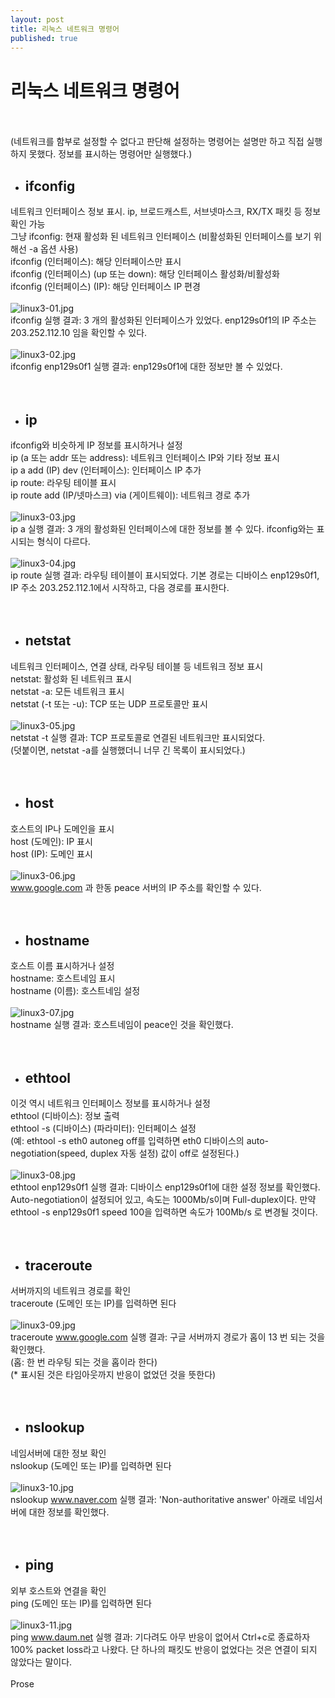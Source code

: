 ```yaml
---
layout: post
title: 리눅스 네트워크 명령어
published: true
---
```


# 리눅스 네트워크 명령어
<br /><br />
(네트워크를 함부로 설정할 수 없다고 판단해 설정하는 명령어는 설명만 하고 직접 실행하지 못했다. 정보를 표시하는 명령어만 실행했다.)

- ## ifconfig
네트워크 인터페이스 정보 표시. ip, 브로드캐스트, 서브넷마스크, RX/TX 패킷 등 정보 확인 가능<br />
그냥 ifconfig: 현재 활성화 된 네트워크 인터페이스 (비활성화된 인터페이스를 보기 위해선 -a 옵션 사용)<br />
ifconfig (인터페이스): 해당 인터페이스만 표시<br />
ifconfig (인터페이스) (up 또는 down): 해당 인터페이스 활성화/비활성화<br />
ifconfig (인터페이스) (IP): 해당 인터페이스 IP 편경<br />
<br />
![linux3-01.jpg]({{site.baseurl}}/images/linux3-01.jpg)<br />
ifconfig 실행 결과: 3 개의 활성화된 인터페이스가 있었다. enp129s0f1의 IP 주소는 203.252.112.10 임을 확인할 수 있다.<br />
<br />
![linux3-02.jpg]({{site.baseurl}}/images/linux3-02.jpg)<br />
ifconfig enp129s0f1 실행 결과: enp129s0f1에 대한 정보만 볼 수 있었다.<br />
<br />
<br />
- ## ip
ifconfig와 비슷하게 IP 정보를 표시하거나 설정<br />
ip (a 또는 addr 또는 address): 네트워크 인터페이스 IP와 기타 정보 표시<br />
ip a add (IP) dev (인터페이스): 인터페이스 IP 추가<br />
ip route: 라우팅 테이블 표시<br />
ip route add (IP/넷마스크) via (게이트웨이): 네트워크 경로 추가<br />
<br />
![linux3-03.jpg]({{site.baseurl}}/images/linux3-03.jpg)<br />
ip a 실행 결과: 3 개의 활성화된 인터페이스에 대한 정보를 볼 수 있다. ifconfig와는 표시되는 형식이 다르다.<br />
<br />
![linux3-04.jpg]({{site.baseurl}}/images/linux3-04.jpg)<br />
ip route 실행 결과: 라우팅 테이블이 표시되었다. 기본 경로는 디바이스 enp129s0f1, IP 주소 203.252.112.1에서 시작하고, 다음 경로를 표시한다.<br />
<br />
<br />
- ## netstat
네트워크 인터페이스, 연결 상태, 라우팅 테이블 등 네트워크 정보 표시<br />
netstat: 활성화 된 네트워크 표시<br />
netstat -a: 모든 네트워크 표시<br />
netstat (-t 또는 -u): TCP 또는 UDP 프로토콜만 표시<br />
<br />
![linux3-05.jpg]({{site.baseurl}}/images/linux3-05.jpg)<br />
netstat -t 실행 결과: TCP 프로토콜로 연결된 네트워크만 표시되었다.<br />
(덧붙이면, netstat -a를 실행했더니 너무 긴 목록이 표시되었다.)<br />
<br />
<br />
- ## host
호스트의 IP나 도메인을 표시<br />
host (도메인): IP 표시<br />
host (IP): 도메인 표시<br />
<br />
![linux3-06.jpg]({{site.baseurl}}/images/linux3-06.jpg)<br />
www.google.com 과 한동 peace 서버의 IP 주소를 확인할 수 있다.<br />
<br />
<br />
- ## hostname
호스트 이름 표시하거나 설정<br />
hostname: 호스트네임 표시<br />
hostname (이름): 호스트네임 설정<br />
<br />
![linux3-07.jpg]({{site.baseurl}}/images/linux3-07.jpg)<br />
hostname 실행 결과: 호스트네임이 peace인 것을 확인했다.<br />
<br />
<br />
- ## ethtool
이것 역시 네트워크 인터페이스 정보를 표시하거나 설정<br />
ethtool (디바이스): 정보 출력<br />
ethtool -s (디바이스) (파라미터): 인터페이스 설정<br />
(예: ethtool -s eth0 autoneg off를 입력하면 eth0 디바이스의 auto-negotiation(speed, duplex 자동 설정) 값이 off로 설정된다.)<br />
<br />
![linux3-08.jpg]({{site.baseurl}}/images/linux3-08.jpg)<br />
ethtool enp129s0f1 실행 결과: 디바이스 enp129s0f1에 대한 설정 정보를 확인했다. Auto-negotiation이 설정되어 있고, 속도는 1000Mb/s이며 Full-duplex이다. 만약 ethtool -s enp129s0f1 speed 100을 입력하면 속도가 100Mb/s 로 변경될 것이다.<br />
<br />
<br />
- ## traceroute
서버까지의 네트워크 경로를 확인<br />
traceroute (도메인 또는 IP)를 입력하면 된다<br />
<br />
![linux3-09.jpg]({{site.baseurl}}/images/linux3-09.jpg)<br />
traceroute www.google.com 실행 결과: 구글 서버까지 경로가 홉이 13 번 되는 것을 확인했다.<br /> 
(홉: 한 번 라우팅 되는 것을 홉이라 한다)<br />
(* 표시된 것은 타임아웃까지 반응이 없었던 것을 뜻한다)<br />
<br />
<br />
- ## nslookup 
네임서버에 대한 정보 확인<br />
nslookup (도메인 또는 IP)를 입력하면 된다<br />
<br />
![linux3-10.jpg]({{site.baseurl}}/images/linux3-10.jpg)<br />
nslookup www.naver.com 실행 결과: 'Non-authoritative answer' 아래로 네임서버에 대한 정보를 확인했다.<br /> 
<br />
<br />
- ## ping
외부 호스트와 연결을 확인<br />
ping (도메인 또는 IP)를 입력하면 된다<br />
<br />
![linux3-11.jpg]({{site.baseurl}}/images/linux3-11.jpg)<br />
ping www.daum.net 실행 결과: 기다려도 아무 반응이 없어서 Ctrl+c로 종료하자 100% packet loss라고 나왔다. 단 하나의 패킷도 반응이 없었다는 것은 연결이 되지 않았다는 말이다.<br /> 
<br />
Prose
